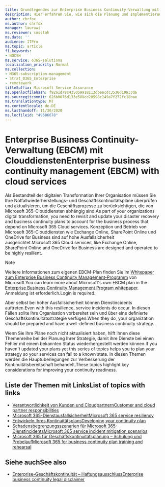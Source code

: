 ```yaml
---
title: Grundlegendes zur Enterprise Business Continuity-Verwaltung mit Clouddiensten
description: Hier erfahren Sie, wie sich die Planung und Implementierung von Geschäftskontinuität ändert, wenn Clouddienste Bestandteil Ihres IT-Angebots sind.
author: chrfox
ms.author: chrfox
manager: laurawi
ms.reviewer: sosstah
ms.date: ''
audience: ITPro
ms.topic: article
f1.keywords:
- NOCSH
ms.service: o365-solutions
localization_priority: Normal
ms.collection:
- M365-subscription-management
- Strat_O365_Enterprise
- remotework
titleSuffix: Microsoft Service Assurance
ms.openlocfilehash: f92a1d79c435059918113dbeacdc3536d10933d6
ms.sourcegitcommit: 626b0076d133e588cd28598c149a7f272fc18bae
ms.translationtype: MT
ms.contentlocale: de-DE
ms.lasthandoff: 11/30/2020
ms.locfileid: "49506678"
---
```

# <a name="enterprise-business-continuity-management-ebcm-with-cloud-services"></a><span data-ttu-id="9d7b9-103">Enterprise Business Continuity-Verwaltung (EBCM) mit Clouddiensten</span><span class="sxs-lookup"><span data-stu-id="9d7b9-103">Enterprise business continuity management (EBCM) with cloud services</span></span>

<span data-ttu-id="9d7b9-104">Als Bestandteil der digitalen Transformation Ihrer Organisation müssen Sie Ihre Notfallwiederherstellungs- und Geschäftskontinuitätspläne überprüfen und aktualisieren, um die Geschäftsprozesse zu berücksichtigen, die von Microsoft 365-Clouddiensten abhängig sind.</span><span class="sxs-lookup"><span data-stu-id="9d7b9-104">As part of your organizations digital transformation, you need to revisit and update your disaster recovery and business continuity plans to account for the business process that depend on Microsoft 365 Cloud services.</span></span> <span data-ttu-id="9d7b9-105">Konzeption und Betrieb von Microsoft 365-Clouddiensten wie Exchange Online, SharePoint Online und OneDrive for Business sind auf hohe Ausfallsicherheit ausgerichtet.</span><span class="sxs-lookup"><span data-stu-id="9d7b9-105">Microsoft 365 Cloud services, like Exchange Online, SharePoint Online and OneDrive for Business are designed and operated to be highly resilient.</span></span>

> [!NOTE]
> <span data-ttu-id="9d7b9-106">Weitere Informationen zum eigenen EBCM-Plan finden Sie im [Whitepaper zum Enterprise Business Continuity Management-Programm](https://go.microsoft.com/fwlink/?linkid=2121521) von Microsoft.</span><span class="sxs-lookup"><span data-stu-id="9d7b9-106">You can learn more about Microsoft's own EBCM plan in the [Enterprise Business Continuity Management Program whitepaper](https://go.microsoft.com/fwlink/?linkid=2121521).</span></span> <span data-ttu-id="9d7b9-107">Anmeldung ist erforderlich.</span><span class="sxs-lookup"><span data-stu-id="9d7b9-107">Login is required.</span></span>

<span data-ttu-id="9d7b9-108">Aber selbst bei hoher Ausfallsicherheit können Dienstincidents auftreten.</span><span class="sxs-lookup"><span data-stu-id="9d7b9-108">Even with this resilience, service incidents do occur.</span></span> <span data-ttu-id="9d7b9-109">In diesen Fällen sollte Ihre Organisation vorbereitet sein und über eine definierte Geschäftskontinuitätsstrategie verfügen.</span><span class="sxs-lookup"><span data-stu-id="9d7b9-109">When they do, your organization should be prepared and have a well-defined business continuity strategy.</span></span>

<span data-ttu-id="9d7b9-110">Wenn Sie Ihre Pläne noch nicht aktualisiert haben, hilft Ihnen diese Themenreihe bei der Planung Ihrer Strategie, damit ihre Dienste bei einen Fehler mit einem bekannten Status wiederhergestellt werden können.</span><span class="sxs-lookup"><span data-stu-id="9d7b9-110">If you haven't updated your plans yet this series of topics helps you to plan your strategy so your services can fail to a known state.</span></span> <span data-ttu-id="9d7b9-111">In diesen Themen werden die Hauptüberlegungen zur Verbesserung der Kontinuitätsbereitschaft behandelt.</span><span class="sxs-lookup"><span data-stu-id="9d7b9-111">These topics highlight key considerations for improving your continuity readiness.</span></span>

## <a name="list-of-topics-with-links"></a><span data-ttu-id="9d7b9-112">Liste der Themen mit Links</span><span class="sxs-lookup"><span data-stu-id="9d7b9-112">List of topics with links</span></span>

- [<span data-ttu-id="9d7b9-113">Verantwortlichkeit von Kunden und Cloudpartnern</span><span class="sxs-lookup"><span data-stu-id="9d7b9-113">Customer and cloud partner responsibilities</span></span>](assurance-customer-and-cloud-partner-ebcm-responsibilities.md)
- [<span data-ttu-id="9d7b9-114">Microsoft 365-Dienstausfallsicherheit</span><span class="sxs-lookup"><span data-stu-id="9d7b9-114">Microsoft 365 service resiliency</span></span>](assurance-m365-service-resiliency.md)
- [<span data-ttu-id="9d7b9-115">Entwickeln Ihres Kontinuitätsplans</span><span class="sxs-lookup"><span data-stu-id="9d7b9-115">Developing your continuity plan</span></span>](assurance-developing-your-ebcm-plan.md)
- [<span data-ttu-id="9d7b9-116">Schadensbegrenzungsszenarien für Microsoft 365-Dienstincidents</span><span class="sxs-lookup"><span data-stu-id="9d7b9-116">Microsoft 365 service incident mitigation scenarios</span></span>](assurance-microsoft-365-mitigations.md)
- [<span data-ttu-id="9d7b9-117">Microsoft 365 für Geschäftskontinuitätsplanung – Schulung und Probelauf</span><span class="sxs-lookup"><span data-stu-id="9d7b9-117">Microsoft 365 for business continuity plan training and rehearsal</span></span>](assurance-ebcm-plan-rehearsal-and-user-training.md)

## <a name="see-also"></a><span data-ttu-id="9d7b9-118">Siehe auch</span><span class="sxs-lookup"><span data-stu-id="9d7b9-118">See also</span></span>

- [<span data-ttu-id="9d7b9-119">Enterprise-Geschäftskontinuität – Haftungsausschluss</span><span class="sxs-lookup"><span data-stu-id="9d7b9-119">Enterprise business continuity legal disclaimer</span></span>](assurance-ebcm-legal-disclaimer.md)
